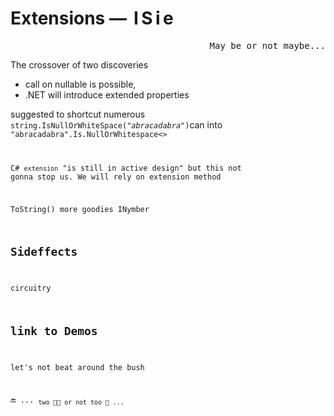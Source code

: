 # Extensions &mdash; &thinsp;I&thinsp;S&thinsp;i&thinsp;e

<p dir="rtl"><samp>...May be or not maybe</samp></p>

The crossover of two discoveries 

+ call on nullable is possible,
+ .NET will introduce extended properties

suggested to shortcut numerous <code>string.IsNullOrWhiteSpace("<i>abracadabra</i>")</code>can into <code>"abracadabra".Is.NullOrWhitespace<>

C# `extension` "is still in active design" but this not gonna stop us. We will rely on extension method 

ToString()
more goodies
INymber 

## Sideffects

circuitry

## link to Demos

let's not beat around the bush

🔚 ... <sub>two 🐝🐝 or not too 🐝 ...</sub>
